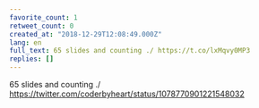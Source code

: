 ```yaml
---
favorite_count: 1
retweet_count: 0
created_at: "2018-12-29T12:08:49.000Z"
lang: en
full_text: 65 slides and counting ./ https://t.co/lxMqvy0MP3
replies: []
---
```


65 slides and counting ./
<https://twitter.com/coderbyheart/status/1078770901221548032>
